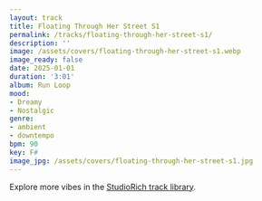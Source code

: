 ```yaml
---
layout: track
title: Floating Through Her Street S1
permalink: /tracks/floating-through-her-street-s1/
description: ''
image: /assets/covers/floating-through-her-street-s1.webp
image_ready: false
date: 2025-01-01
duration: '3:01'
album: Run Loop
mood:
- Dreamy
- Nostalgic
genre:
- ambient
- downtempo
bpm: 90
key: F#
image_jpg: /assets/covers/floating-through-her-street-s1.jpg
---
```


Explore more vibes in the [StudioRich track library](/tracks/).
